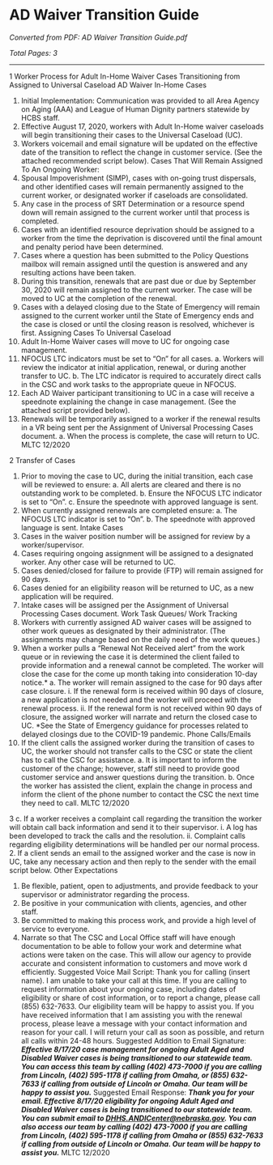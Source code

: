# AD Waiver Transition Guide

*Converted from PDF: AD Waiver Transition Guide.pdf*

*Total Pages: 3*

---

1
Worker Process for Adult In-Home Waiver Cases Transitioning from
Assigned to Universal Caseload
AD Waiver In-Home Cases
1. Initial Implementation: Communication was provided to all Area Agency on Aging (AAA) and
League of Human Dignity partners statewide by HCBS staff.
2. Effective August 17, 2020, workers with Adult In-Home waiver caseloads will begin
transitioning their cases to the Universal Caseload (UC).
3. Workers voicemail and email signature will be updated on the effective date of the transition to
reflect the change in customer service. (See the attached recommended script below).
Cases That Will Remain Assigned To An Ongoing Worker:
1. Spousal Impoverishment (SIMP), cases with on-going trust dispersals, and other identified cases
will remain permanently assigned to the current worker, or designated worker if caseloads are
consolidated.
2. Any case in the process of SRT Determination or a resource spend down will remain assigned to
the current worker until that process is completed.
3. Cases with an identified resource deprivation should be assigned to a worker from the time the
deprivation is discovered until the final amount and penalty period have been determined.
4. Cases where a question has been submitted to the Policy Questions mailbox will remain assigned
until the question is answered and any resulting actions have been taken.
5. During this transition, renewals that are past due or due by September 30, 2020 will remain
assigned to the current worker. The case will be moved to UC at the completion of the renewal.
6. Cases with a delayed closing due to the State of Emergency will remain assigned to the current
worker until the State of Emergency ends and the case is closed or until the closing reason is
resolved, whichever is first.
Assigning Cases To Universal Caseload
1. Adult In-Home Waiver cases will move to UC for ongoing case management.
2. NFOCUS LTC indicators must be set to “On” for all cases.
a. Workers will review the indicator at initial application, renewal, or during another
transfer to UC.
b. The LTC indicator is required to accurately direct calls in the CSC and work tasks to the
appropriate queue in NFOCUS.
3. Each AD Waiver participant transitioning to UC in a case will receive a speednote explaining the
change in case management. (See the attached script provided below).
4. Renewals will be temporarily assigned to a worker if the renewal results in a VR being sent per
the Assignment of Universal Processing Cases document.
a. When the process is complete, the case will return to UC.
MLTC 12/2020


2
Transfer of Cases
1. Prior to moving the case to UC, during the initial transition, each case will be reviewed to ensure:
a. All alerts are cleared and there is no outstanding work to be completed.
b. Ensure the NFOCUS LTC indicator is set to “On”.
c. Ensure the speednote with approved language is sent.
2. When currently assigned renewals are completed ensure:
a. The NFOCUS LTC indicator is set to “On”.
b. The speednote with approved language is sent.
Intake Cases
1. Cases in the waiver position number will be assigned for review by a worker/supervisor.
2. Cases requiring ongoing assignment will be assigned to a designated worker. Any other case will
be returned to UC.
3. Cases denied/closed for failure to provide (FTP) will remain assigned for 90 days.
4. Cases denied for an eligibility reason will be returned to UC, as a new application will be
required.
5. Intake cases will be assigned per the Assignment of Universal Processing Cases document.
Work Task Queues/ Work Tracking
1. Workers with currently assigned AD waiver cases will be assigned to other work queues as
designated by their administrator. (The assignments may change based on the daily need of the
work queues.)
2. When a worker pulls a “Renewal Not Received alert” from the work queue or in reviewing the
case it is determined the client failed to provide information and a renewal cannot be completed.
The worker will close the case for the come up month taking into consideration 10-day notice.*
a. The worker will remain assigned to the case for 90 days after case closure.
i. If the renewal form is received within 90 days of closure, a new application is not
needed and the worker will proceed with the renewal process.
ii. If the renewal form is not received within 90 days of closure, the assigned worker
will narrate and return the closed case to UC.
*See the State of Emergency guidance for processes related to delayed closings due to the COVID-19
pandemic.
Phone Calls/Emails
1. If the client calls the assigned worker during the transition of cases to UC, the worker should not
transfer calls to the CSC or state the client has to call the CSC for assistance.
a. It is important to inform the customer of the change; however, staff still need to provide
good customer service and answer questions during the transition.
b. Once the worker has assisted the client, explain the change in process and inform the
client of the phone number to contact the CSC the next time they need to call.
MLTC 12/2020


3
c. If a worker receives a complaint call regarding the transition the worker will obtain call
back information and send it to their supervisor.
i. A log has been developed to track the calls and the resolution.
ii. Complaint calls regarding eligibility determinations will be handled per our
normal process.
2. If a client sends an email to the assigned worker and the case is now in UC, take any necessary
action and then reply to the sender with the email script below.
Other Expectations
1. Be flexible, patient, open to adjustments, and provide feedback to your supervisor or
administrator regarding the process.
2. Be positive in your communication with clients, agencies, and other staff.
3. Be committed to making this process work, and provide a high level of service to everyone.
4. Narrate so that The CSC and Local Office staff will have enough documentation to be able to
follow your work and determine what actions were taken on the case. This will allow our agency
to provide accurate and consistent information to customers and move work d efficiently.
Suggested Voice Mail Script:
Thank you for calling (insert name). I am unable to take your call at this time. If you are calling to
request information about your ongoing case, including dates of eligibility or share of cost information,
or to report a change, please call (855) 632-7633. Our eligibility team will be happy to assist you. If
you have received information that I am assisting you with the renewal process, please leave a message
with your contact information and reason for your call. I will return your call as soon as possible, and
return all calls within 24-48 hours.
Suggested Addition to Email Signature:
***Effective 8/17/20 case management for ongoing Adult Aged and Disabled Waiver cases is being
transitioned to our statewide team. You can access this team by calling (402) 473-7000 if you are
calling from Lincoln, (402) 595-1178 if calling from Omaha, or (855) 632-7633 if calling from outside
of Lincoln or Omaha. Our team will be happy to assist you.***
Suggested Email Response:
***Thank you for your email. Effective 8/17/20 eligibility for ongoing Adult Aged and Disabled Waiver
cases is being transitioned to our statewide team. You can submit email to
DHHS.ANDICenter@nebraska.gov. You can also access our team by calling (402) 473-7000 if you
are calling from Lincoln, (402) 595-1178 if calling from Omaha or (855) 632-7633 if calling from
outside of Lincoln or Omaha. Our team will be happy to assist you.***
MLTC 12/2020

